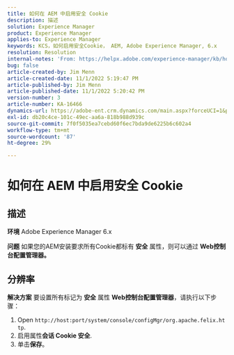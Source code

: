 ```yaml
---
title: 如何在 AEM 中启用安全 Cookie
description: 描述
solution: Experience Manager
product: Experience Manager
applies-to: Experience Manager
keywords: KCS，如何启用安全Cookie， AEM, Adobe Experience Manager, 6.x
resolution: Resolution
internal-notes: 'From: https://helpx.adobe.com/experience-manager/kb/how-to-enable-secure-cookies-in-AEM.html'
bug: false
article-created-by: Jim Menn
article-created-date: 11/1/2022 5:19:47 PM
article-published-by: Jim Menn
article-published-date: 11/1/2022 5:20:42 PM
version-number: 3
article-number: KA-16466
dynamics-url: https://adobe-ent.crm.dynamics.com/main.aspx?forceUCI=1&pagetype=entityrecord&etn=knowledgearticle&id=9e57415c-095a-ed11-9561-6045bd006a22
exl-id: db20c4ce-101c-49ec-aa6a-818b988d939c
source-git-commit: 7f0f5035ea7cebd60f6ec7bda9de6225b6c602a4
workflow-type: tm+mt
source-wordcount: '87'
ht-degree: 29%

---
```


# 如何在 AEM 中启用安全 Cookie

## 描述


<b>环境</b>
Adobe Experience Manager 6.x

<b>问题</b>
如果您的AEM安装要求所有Cookie都标有 <b>安全</b> 属性，则可以通过 <b>Web控制台配置管理器。</b>


## 分辨率


<b>解决方案</b>
要设置所有标记为 <b>安全</b> 属性 <b>Web控制台配置管理器</b>，请执行以下步骤：

1. Open `http://host:port/system/console/configMgr/org.apache.felix.http`.
2. 启用属性<b>会话 Cookie 安全</b>.
3. 单击<b>保存</b>。
